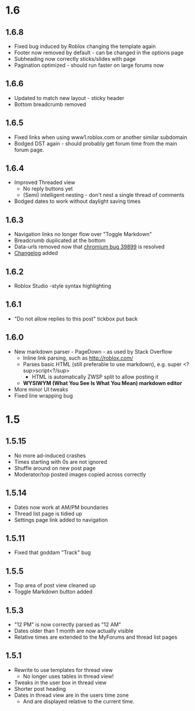 1.6
===

1.6.8
-----
 * Fixed bug induced by Roblox changing the template again
 * Footer now removed by default - can be changed in the options page
 * Subheading now correctly sticks/slides with page
 * Pagination optimized - should run faster on large forums now

1.6.6
-----
 * Updated to match new layout - sticky header
 * Bottom breadcrumb removed

1.6.5
-----
 * Fixed links when using www1.roblox.com or another similar subdomain
 * Bodged DST again - should probably get forum time from the main forum page.

1.6.4
-----
 * Improved Threaded view
   - No reply buttons yet
   - (Semi) intelligent nesting - don't nest a single thread of comments
 * Bodged dates to work without daylight saving times

1.6.3
-----
 * Navigation links no longer flow over "Toggle Markdown"
 * Breadcrumb duplicated at the bottom
 * Data-urls removed now that [chromium bug 39899](http://crbug.com/39899) is resolved
 * [Changelog](chrome-extension://kcpdfglmclgjedmjhiakmmgkcibkimod/Changelog.md) added

1.6.2
-----
 * Roblox Studio -style syntax highlighting
 
1.6.1
-----
 * "Do not allow replies to this post" tickbox put back

1.6.0
-----
 * New markdown parser - PageDown - as used by Stack Overflow
   - Inline link parsing, such as http://roblox.com/
   - Parses basic HTML (still preferable to use markdown), e.g. super <?sup>script<?/sup>
     - HTML is automatically ZWSP split to allow posting it
   - **WYSIWYM (What You See Is What You Mean) markdown editor**
 * More minor UI tweaks
 * Fixed line wrapping bug
 
1.5
===
1.5.15
------
 * No more ad-induced crashes
 * Times starting with 0s are not ignored
 * Shuffle around on new post page
 * Moderator/top posted images copied across correctly

1.5.14
------
 * Dates now work at AM/PM boundaries
 * Thread list page is tidied up
 * Settings page link added to navigation


1.5.11
------
 * Fixed that goddam "Track" bug

1.5.5
-----
 * Top area of post view cleaned up
 * Toggle Markdown button added

1.5.3
-----
 * "12 PM" is now correctly parsed as "12 AM"
 * Dates older than 1 month are now actually visible
 * Relative times are extended to the MyForums and thread list pages

1.5.1
-----
 * Rewrite to use templates for thread view
   - No longer uses tables in thread view!
 * Tweaks in the user box in thread view
 * Shorter post heading
 * Dates in thread view are in the users time zone
   - And are displayed relative to the current time.
